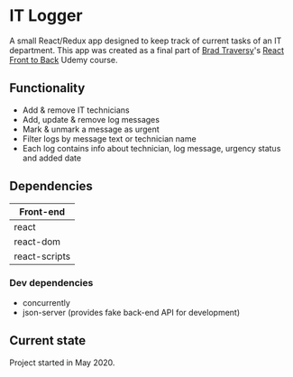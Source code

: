 # IT Logger

A small React/Redux app designed to keep track of current tasks of an IT department.
This app was created as a final part of [Brad Traversy](https://www.traversymedia.com/)'s [React Front to Back](https://www.udemy.com/course/modern-react-front-to-back/) Udemy course.

## Functionality

-   Add & remove IT technicians
-   Add, update & remove log messages
-   Mark & unmark a message as urgent
-   Filter logs by message text or technician name
-   Each log contains info about technician, log message, urgency status and added date

## Dependencies

| Front-end     |
| ------------- |
| react         |
| react-dom     |
| react-scripts |

### Dev dependencies

-   concurrently
-   json-server (provides fake back-end API for development)

## Current state

Project started in May 2020.
